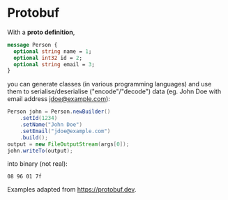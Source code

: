 # Protobuf

With a **proto definition**,

```protobuf
message Person {
  optional string name = 1;
  optional int32 id = 2;
  optional string email = 3;
}
```

you can generate classes (in various programming languages) and use them to serialise/deserialise ("encode"/"decode") data (eg. John Doe with email address jdoe@example.com):

```java
Person john = Person.newBuilder()
    .setId(1234)
    .setName("John Doe")
    .setEmail("jdoe@example.com")
    .build();
output = new FileOutputStream(args[0]);
john.writeTo(output);
```

into binary (not real):

```
08 96 01 7f
```

Examples adapted from https://protobuf.dev.
